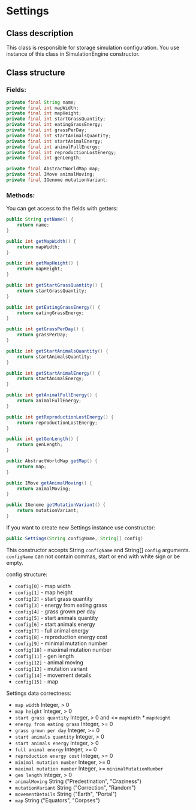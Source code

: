 # Settings
## Class description
This class is responsible for storage simulation configuration. You use instance of this class in SimulationEngine constructor.

## Class structure

### Fields:
```java
private final String name;
private final int mapWidth;
private final int mapHeight; 
private final int startGrassQuantity; 
private final int eatingGrassEnergy;
private final int grassPerDay; 
private final int startAnimalsQuantity;
private final int startAnimalEnergy;
private final int animalFullEnergy;
private final int reproductionLostEnergy;
private final int genLength;

private final AbstractWorldMap map;
private final IMove animalMoving;
private final IGenome mutationVariant;
```

### Methods:

You can get access to the fields with getters:
```java
public String getName() {
    return name;
}

public int getMapWidth() {
    return mapWidth;
}

public int getMapHeight() {
    return mapHeight;
}

public int getStartGrassQuantity() {
    return startGrassQuantity;
}

public int getEatingGrassEnergy() {
    return eatingGrassEnergy;
}

public int getGrassPerDay() {
    return grassPerDay;
}

public int getStartAnimalsQuantity() {
    return startAnimalsQuantity;
}

public int getStartAnimalEnergy() {
    return startAnimalEnergy;
}

public int getAnimalFullEnergy() {
    return animalFullEnergy;
}

public int getReproductionLostEnergy() {
    return reproductionLostEnergy;
}

public int getGenLength() {
    return genLength;
}

public AbstractWorldMap getMap() {
    return map;
}

public IMove getAnimalMoving() {
    return animalMoving;
}

public IGenome getMutationVariant() {
    return mutationVariant;
}
```

If you want to create new Settings instance use constructor:
```java
public Settings(String configName, String[] config)
```
This constructor accepts String `configName` and String[] `config` arguments.
`configName` can not contain commas, start or end with white sign or be empty.

config structure:
* `config[0]` - map width
* `config[1]` - map height
* `config[2]` - start grass quantity
* `config[3]` - energy from eating grass
* `config[4]` - grass grown per day
* `config[5]` - start animals quantity
* `config[6]` - start animals energy
* `config[7]` - full animal energy
* `config[8]` - reproduction energy cost
* `config[9]` - minimal mutation number
* `config[10]` - maximal mutation number
* `config[11]` - gen length
* `config[12]` - animal moving
* `config[13]` - mutation variant
* `config[14]` - movement details
* `config[15]` - map

Settings data correctness:
* `map width` Integer, > 0
* `map height` Integer, > 0
* `start grass quantity` Integer, > 0 and <= `mapWidth` * `mapHeight`
* `energy from eating grass` Integer, >= 0 
* `grass grown per day` Integer, >= 0
* `start animals quantity` Integer, > 0
* `start animals energy` Integer, > 0
* `full animal energy` Integer, >= 0
* `reproduction energy cost` Integer, >= 0
* `minimal mutation number` Integer, >= 0
* `maximal mutation number` Integer, >= `minimalMutationNumber`
* `gen length` Integer, > 0
* `animalMoving` String ("Predestination", "Craziness")
* `mutationVariant` String ("Correction", "Random")
* `movementDetails` String ("Earth", "Portal")
* `map` String ("Equators", "Corpses")